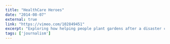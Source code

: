 ```yaml
---
title: "HealthCare Heroes"
date: "2014-08-07"
external: true
link: "https://vimeo.com/102849451"
excerpt: "Exploring how helping people plant gardens after a disaster can make you one of the #HealthCareHeroes."
tags: ['journalism']
---
```

